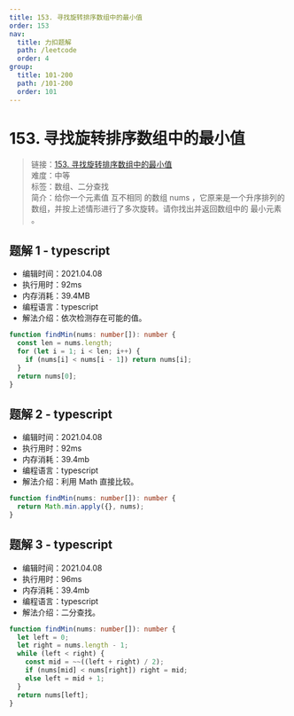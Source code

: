 ```yaml
---
title: 153. 寻找旋转排序数组中的最小值
order: 153
nav:
  title: 力扣题解
  path: /leetcode
  order: 4
group:
  title: 101-200
  path: /101-200
  order: 101
---
```


# 153. 寻找旋转排序数组中的最小值

> 链接：[153. 寻找旋转排序数组中的最小值](https://leetcode-cn.com/problems/find-minimum-in-rotated-sorted-array/)  
> 难度：中等  
> 标签：数组、二分查找  
> 简介：给你一个元素值 互不相同 的数组 nums ，它原来是一个升序排列的数组，并按上述情形进行了多次旋转。请你找出并返回数组中的 最小元素 。

## 题解 1 - typescript

- 编辑时间：2021.04.08
- 执行用时：92ms
- 内存消耗：39.4MB
- 编程语言：typescript
- 解法介绍：依次检测存在可能的值。

```typescript
function findMin(nums: number[]): number {
  const len = nums.length;
  for (let i = 1; i < len; i++) {
    if (nums[i] < nums[i - 1]) return nums[i];
  }
  return nums[0];
}
```

## 题解 2 - typescript

- 编辑时间：2021.04.08
- 执行用时：92ms
- 内存消耗：39.4mb
- 编程语言：typescript
- 解法介绍：利用 Math 直接比较。

```typescript
function findMin(nums: number[]): number {
  return Math.min.apply({}, nums);
}
```

## 题解 3 - typescript

- 编辑时间：2021.04.08
- 执行用时：96ms
- 内存消耗：39.4mb
- 编程语言：typescript
- 解法介绍：二分查找。

```typescript
function findMin(nums: number[]): number {
  let left = 0;
  let right = nums.length - 1;
  while (left < right) {
    const mid = ~~((left + right) / 2);
    if (nums[mid] < nums[right]) right = mid;
    else left = mid + 1;
  }
  return nums[left];
}
```
